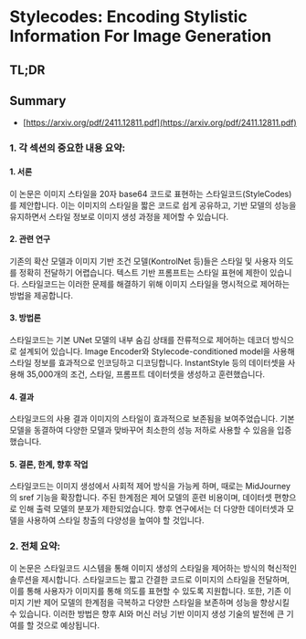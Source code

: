 # Stylecodes: Encoding Stylistic Information For Image Generation
## TL;DR
## Summary
- [https://arxiv.org/pdf/2411.12811.pdf](https://arxiv.org/pdf/2411.12811.pdf)

### 1. 각 섹션의 중요한 내용 요약:

#### 1. 서론
이 논문은 이미지 스타일을 20자 base64 코드로 표현하는 스타일코드(StyleCodes)를 제안합니다. 이는 이미지의 스타일을 짧은 코드로 쉽게 공유하고, 기반 모델의 성능을 유지하면서 스타일 정보로 이미지 생성 과정을 제어할 수 있습니다.

#### 2. 관련 연구
기존의 확산 모델과 이미지 기반 조건 모델(KontrolNet 등)들은 스타일 및 사용자 의도를 정확히 전달하기 어렵습니다. 텍스트 기반 프롬프트는 스타일 표현에 제한이 있습니다. 스타일코드는 이러한 문제를 해결하기 위해 이미지 스타일을 명시적으로 제어하는 방법을 제공합니다.

#### 3. 방법론
스타일코드는 기본 UNet 모델의 내부 숨김 상태를 잔류적으로 제어하는 데코더 방식으로 설계되어 있습니다. Image Encoder와 Stylecode-conditioned model을 사용해 스타일 정보를 효과적으로 인코딩하고 디코딩합니다. InstantStyle 등의 데이터셋을 사용해 35,000개의 조건, 스타일, 프롬프트 데이터셋을 생성하고 훈련했습니다.

#### 4. 결과
스타일코드의 사용 결과 이미지의 스타일이 효과적으로 보존됨을 보여주었습니다. 기본 모델을 동결하여 다양한 모델과 맞바꾸어 최소한의 성능 저하로 사용할 수 있음을 입증했습니다.

#### 5. 결론, 한계, 향후 작업
스타일코드는 이미지 생성에서 사회적 제어 방식을 가능케 하며, 때로는 MidJourney의 sref 기능을 확장합니다. 주된 한계점은 제어 모델의 훈련 비용이며, 데이터셋 편향으로 인해 출력 모델의 분포가 제한되었습니다. 향후 연구에서는 더 다양한 데이터셋과 모델을 사용하여 스타일 창출의 다양성을 높여야 할 것입니다.

### 2. 전체 요약:
이 논문은 스타일코드 시스템을 통해 이미지 생성의 스타일을 제어하는 방식의 혁신적인 솔루션을 제시합니다. 스타일코드는 짧고 간결한 코드로 이미지의 스타일을 전달하며, 이를 통해 사용자가 이미지를 통해 의도를 표현할 수 있도록 지원합니다. 또한, 기존 이미지 기반 제어 모델의 한계점을 극복하고 다양한 스타일을 보존하며 성능을 향상시킬 수 있습니다. 이러한 방법은 향후 AI와 머신 러닝 기반 이미지 생성 기술의 발전에 큰 기여를 할 것으로 예상됩니다.